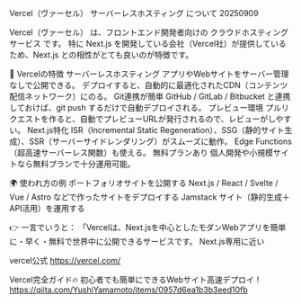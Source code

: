 Vercel（ヴァーセル） サーバーレスホスティング について 20250909

Vercel（ヴァーセル） は、フロントエンド開発者向けの クラウドホスティングサービス です。
特に Next.js を開発している会社（Vercel社）が提供しているため、Next.js との相性がとても良いのが特徴です。

📝 Vercelの特徴
サーバーレスホスティング
アプリやWebサイトをサーバー管理なしで公開できる。
デプロイすると、自動的に最適化されたCDN（コンテンツ配信ネットワーク）にのる。
Git連携が簡単
GitHub / GitLab / Bitbucket と連携しておけば、git push するだけで自動デプロイされる。
プレビュー環境
プルリクエストを作ると、自動でプレビューURLが発行されるので、レビューがしやすい。
Next.js特化
ISR（Incremental Static Regeneration）、SSG（静的サイト生成）、SSR（サーバーサイドレンダリング）がスムーズに動作。
Edge Functions（超高速サーバーレス関数）も使える。
無料プランあり
個人開発や小規模サイトなら無料プランで十分運用可能。

🌍 使われ方の例
ポートフォリオサイトを公開する
Next.js / React / Svelte / Vue / Astro などで作ったサイトをデプロイする
Jamstack サイト（静的生成＋API活用）を運用する

👉 一言でいうと：
「Vercelは、Next.jsを中心としたモダンWebアプリを簡単に・早く・無料で世界中に公開できるサービスです。
Next.js専用に近い

vercel公式
https://vercel.com/

Vercel完全ガイド🔥 初心者でも簡単にできるWebサイト高速デプロイ！
https://qiita.com/YushiYamamoto/items/0957d6ea1b3b3eed10fb